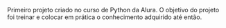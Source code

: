 Primeiro projeto criado no curso de Python da Alura. O objetivo do projeto foi treinar e colocar em prática o conhecimento adquirido até então.
